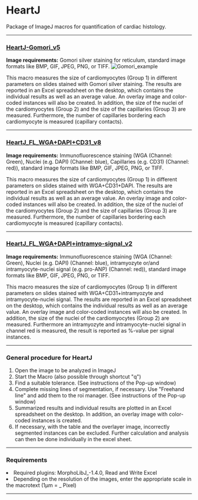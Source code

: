 # HeartJ
Package of ImageJ macros for quantification of cardiac histology.


---
### [HeartJ-Gomori_v5](HeartJ_Gomori_v5.ijm)

<strong>Image requirements:</strong> Gomori silver staining for reticulum, standard image formats like BMP, GIF, JPEG, PNG, or TIFF.
![Gomori_example](https://user-images.githubusercontent.com/130567449/233647152-4e3a599f-1a0a-4bcc-bcb8-1605de9c1a6b.JPEG)

This macro measures the size of cardiomyocytes (Group 1) in different parameters on slides stained with Gomori silver staining. The results are reported in an Excel spreadsheet on the desktop, which contains the individual results as well as an average value. An overlay image and color-coded instances will also be created. In addition, the size of the nuclei of the cardiomyocytes (Group 2) and the size of the capillaries (Group 3) are measured. Furthermore, the number of capillaries bordering each cardiomyocyte is measured (capillary contacts).

---
### [HeartJ_FL_WGA+DAPI+CD31_v8](HeartJ_FL_WGA+DAPI+CD31_v8.ijm)

<strong>Image requirements:</strong> Immunofluorescence staining (WGA (Channel: Green), Nuclei (e.g. DAPI) (Channel: blue), Capillaries (e.g. CD31) (Channel: red)), standard image formats like BMP, GIF, JPEG, PNG, or TIFF.

This macro measures the size of cardiomyocytes (Group 1) in different parameters on slides stained with WGA+CD31+DAPI. The results are reported in an Excel spreadsheet on the desktop, which contains the individual results as well as an average value. An overlay image and color-coded instances will also be created. In addition, the size of the nuclei of the cardiomyocytes (Group 2) and the size of capillaries (Group 3) are measured. Furthermore, the number of capillaries bordering each cardiomyocyte is measured (capillary contacts).

---
### [HeartJ_FL_WGA+DAPI+intramyo-signal_v2](HeartJ_FL_WGA+DAPI+intramyo-signal_v2.ijm)

<strong>Image requirements:</strong> Immunofluorescence staining (WGA (Channel: Green), Nuclei (e.g. DAPI) (Channel: blue), intramyozyte or/and intramyocyte-nuclei signal (e.g. pro-ANP) (Channel: red)), standard image formats like BMP, GIF, JPEG, PNG, or TIFF.

This macro measures the size of cardiomyocytes (Group 1) in different parameters on slides stained with WGA+CD31+intramyozyte and intramyocyte-nuclei signal. The results are reported in an Excel spreadsheet on the desktop, which contains the individual results as well as an average value. An overlay image and color-coded instances will also be created. In addition, the size of the nuclei of the cardiomyocytes (Group 2) are measured. Furthermore an intramyozyte and intramyocyte-nuclei signal in channel red is measured, the result is reported as %-value per signal instances.

---
### General procedure for HeartJ
<ol>
<li>Open the image to be analyzed in ImageJ</li>

<li>Start the Macro (also possible through shortcut "q")</li>

<li>Find a suitable tolerance. (See instructions of the Pop-up window)</li>

<li>Complete missing lines of segmentation, if necessary. Use "Freehand line" and add them to the roi manager. (See instructions of the Pop-up window)</li>

<li>Summarized results and individual results are plotted in an Excel spreadsheet on the desktop. In addition, an overlay image with color-coded instances is created.</li>

<li>If necessary, with the table and the overlayer image, incorrectly segmented instances can be excluded. Further calculation and analysis can then be done individually in the excel sheet.</li>
</ol>

---
### Requirements

<li> Required plugins: MorphoLibJ_-1.4.0, Read and Write Excel </li>

<li> Depending on the resolution of the images, enter the appropriate scale in the macrotext (1µm = _ Pixel) </li>

---
